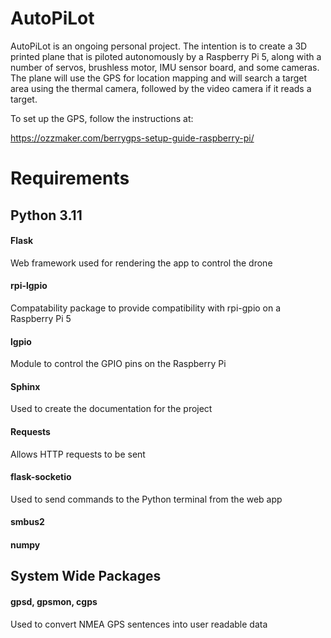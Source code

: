 # AutoPiLot

AutoPiLot is an ongoing personal project. The intention is to create a 3D printed plane that is piloted autonomously by a Raspberry Pi 5, along with a number of servos, brushless motor, IMU sensor board, and some cameras. The plane will use the GPS for location mapping and will search a target area using the thermal camera, followed by the video camera if it reads a target. 

To set up the GPS, follow the instructions at:

https://ozzmaker.com/berrygps-setup-guide-raspberry-pi/

# Requirements

## Python 3.11

#### Flask

Web framework used for rendering the app to control the drone

#### rpi-lgpio

Compatability package to provide compatibility with rpi-gpio on a Raspberry Pi 5

#### lgpio

Module to control the GPIO pins on the Raspberry Pi

#### Sphinx 

Used to create the documentation for the project

#### Requests

Allows HTTP requests to be sent

#### flask-socketio

Used to send commands to the Python terminal from the web app

#### smbus2

#### numpy


## System Wide Packages

#### gpsd, gpsmon, cgps

Used to convert NMEA GPS sentences into user readable data




